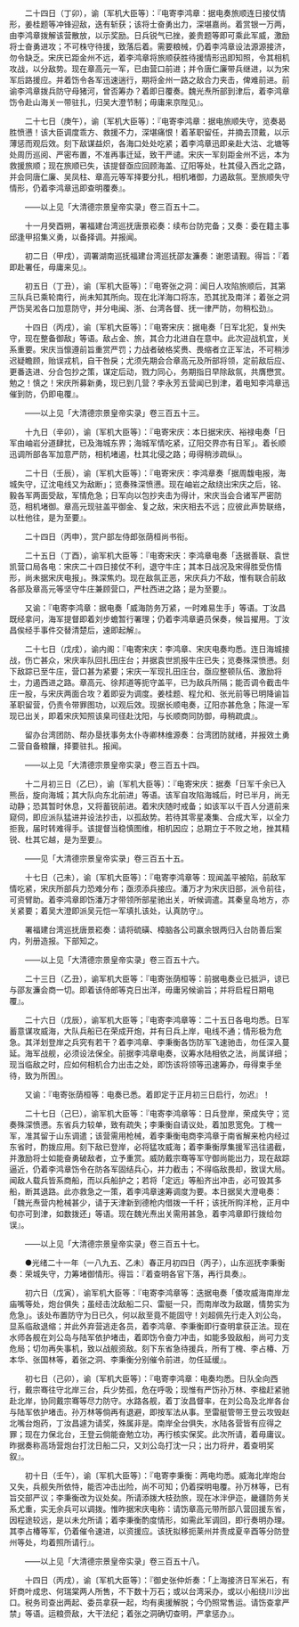 <!-- { "loadSidebar": true } -->
　　二十四日（丁卯），谕〔军机大臣等〕：『电寄李鸿章：据电奏旅顺连日接仗情形，姜桂题等冲锋迎敌，迭有斩获；该将士奋勇出力，深堪嘉尚。着赏银一万两，由李鸿章拨解该营散放，以示奖励。日兵锐气已挫，姜贵题等即可乘此军威，激励将士奋勇进攻；不可株守待援，致落后着。需要粮械，仍着李鸿章设法源源接济，勿令缺乏。宋庆已距金州不远，着李鸿章将旅顺获胜待援情形迅即知照，令其相机攻战，以分敌势。现在章高元一军，已由营口前进；并令唐仁廉带兵继进，以为宋军后路援应。并着饬令各军迅速遄行，期将金州一路之敌合力夹击，俾难前进。前谕李鸿章拨兵防守母猪河，曾否筹办？着即日覆奏。魏光焘所部到津后，着李鸿章饬令赴山海关一带驻扎，归吴大澄节制；毋庸来京陛见』。

　　二十七日（庚午），谕〔军机大臣等〕：『电寄李鸿章：据电旅顺失守，览奏曷胜愤懑！该大臣调度乖方、救援不力，深堪痛恨！着革职留任，并摘去顶戴，以示薄惩而观后效。刻下敌谋益炽，各海口处处吃紧；着李鸿章迅即亲赴大沽、北塘等处周历巡阅、严密布置，不准再事迁延，致干严谴。宋庆一军刻距金州不远，本为救援旅顺；现在旅顺已失，该提督亟应回顾海盖、辽阳等处，杜其侵入西北之路，并会同唐仁廉、吴凤柱、章高元等军择要分扎，相机堵御，力遏敌氛。至旅顺失守情形，仍着李鸿章迅即查明覆奏』。

　　——以上见「大清德宗景皇帝实录」卷三百五十二。

　　十一月癸酉朔，署福建台湾巡抚唐景崧奏：续布台防完备；又奏：委在籍主事邱逢甲招集义勇，以备择调。并报闻。

　　初二日（甲戌），调署湖南巡抚福建台湾巡抚邵友濂奏：谢恩请觐。得旨：『着即赴署任，毋庸来见』。

　　初五日（丁丑），谕〔军机大臣等〕：『电寄张之洞：闻日人攻陷旅顺后，其第三队兵已乘轮南行，尚未知其所向。现在北洋海口将冻，恐其扰及南洋；着张之洞严饬吴淞各口加意防守，并分电闽、浙、台湾各督、抚一律严防，勿稍松劲』。

　　十四日（丙戌），谕〔军机大臣等〕：『电寄宋庆：据电奏「日军北犯，复州失守，现在整备御敌」等语。敌占金、旅，其合力北进自在意中。此次迎战机宜，关系重要。宋庆当懔遵前旨重赏严罚；力战者破格奖赉、畏缩者立正军法，不可稍涉迟疑瞻顾，贻误戎机，自干咎戾；尤须先期会合章高元及所部将领，定前敌后应、更番迭进、分合包抄之策，谋定后动，戮力同心，务期指日早除敌氛，共膺懋赏。勉之！慎之！宋庆所募新勇，现已到几营？李永芳五营闻已到津，着电知李鸿章迅催到防，仍即电覆』。

　　——以上见「大清德宗景皇帝实录」卷三百五十三。

　　十九日（辛卯），谕〔军机大臣等〕：『电寄宋庆：本日据宋庆、裕禄电奏「日军由岫岩分道肆扰，已及海城东界；海城军情吃紧，辽阳交界亦有日军」。着长顺迅调所部各军加意严防，相机堵遏，杜其北侵之路；毋得稍涉疏纵』。

　　二十日（壬辰），谕〔军机大臣等〕：『电寄宋庆：李鸿章奏「据周馥电报，海城失守，辽沈电线又为敌断」；览奏殊深愤懑。现在岫岩之敌绕出宋庆之后，铭、毅各军两面受敌，军情危急；日军向以包抄夹击为得计，宋庆当会合诸军严密防范，相机堵御。章高元现驻盖平御金、复之敌，宋庆相去不远；应彼此声势联络，以杜他往，是为至要』。

　　二十四日（丙申），赏户部左侍郎张荫桓尚书衔。

　　二十五日（丁酉），谕军机大臣等：『电寄宋庆：李鸿章电奏「迭据善联、袁世凯营口局各电：宋庆二十四日接仗不利，退守牛庄；其本日战况及宋得胜受伤情形，尚未据宋庆电报」。殊深焦灼。现在敌氛正恶，宋庆兵力不敌，惟有联合前敌各部及章高元等坚守牛庄兼顾营口，严杜西进之路；是为至要』。

　　又谕：『电寄李鸿章：据电奏「威海防务万紧，一时难易生手」等语。丁汝昌既经拿问，海军提督即着刘步蟾暂行署理；仍着李鸿章遴员保奏，候旨擢用。丁汝昌俟经手事件交替清楚后，速即起解』。

　　二十七日（戊戌），谕内阁：『电寄宋庆：李鸿章、宋庆电奏均悉。连日海城接战，伤亡甚众，宋庆率队回扎田庄台；并据袁世凯报牛庄已失；览奏殊深愤懑。刻下敌踪已至牛庄，营口甚为紧要；宋庆一军现扎田庄台，亟应整顿队伍、激励将士，力遏西进之路。章高元、徐邦道等扼守盖平，已为敌兵所隔；能否调令截击牛庄一股，与宋庆两面合攻？着即妥为调度。姜桂题、程允和、张光前等已明降谕旨革职留营，仍责令带罪图功，以观后效。现据长顺电奏，辽阳亦甚危急；陈湜一军现已出关，即着宋庆知照该臬司径赴沈阳，与长顺商同防御，毋稍疏虞』。

　　留办台湾团防、帮办垦抚事务太仆寺卿林维源奏：台湾团防就绪，并报效土勇二营自备粮饟，择要驻扎。报闻。

　　——以上见「大清德宗景皇帝实录」卷三百五十四。

　　十二月初三日（乙巳），谕〔军机大臣等〕：『电寄宋庆：据奏「日军千余已入熊岳，旋向海城；其大队向东北前进」等语。该军自攻陷海城后，时已半月，尚无动静；恐其暂时休息，又将蓄锐前进。着宋庆随时戒备；如该军以千百人分道前来窥伺，即应派队猛进并设法抄击，以孤敌势。若待其零星凑集、合成大军，以全力拒我，届时转难得手。该提督当稳慎图维，相机因应；总期立于不败之地，挫其精锐、杜其它越，是为至要』。

　　——见「大清德宗景皇帝实录」卷三百五十五。

　　十七日（己未），谕〔军机大臣等〕：『电寄李鸿章等：现闻盖平被陷，前敌军情吃紧，宋庆所部兵力恐难分布；亟须添兵接应。潘万才为宋庆旧部，派令前往，可资臂助。着李鸿章即饬潘万才带领所部星驰出关，听候调遣。其秦皇岛地方，亦关紧要；着吴大澄即派吴元恺一军填扎该处，认真防守』。

　　署福建台湾巡抚唐景崧奏：请将硫磺、樟脑各公司赢余银两归入台防善后案内，列册造报。下部知之。

　　——以上见「大清德宗景皇帝实录」卷三百五十六。

　　二十三日（乙丑），谕军机大臣等：『电寄张荫桓等：前据电奏业已抵沪，谅已与邵友濂会商一切。即着该侍郎等克日出洋，毋庸另候谕旨；并将启程日期电覆』。

　　二十六日（戊辰），谕军机大臣等；『电寄李鸿章等：二十五日各电均悉。日军蓄意谋攻威海，大队兵船已在荣成开炮，并有日兵上岸，电线不通；情形极为危急。其洋划登岸之兵究有若干？着李鸿章、李秉衡各饬防军飞速驰击，勿任深入蔓延。海军战舰，必须设法保全。前据李鸿章电奏，议筹水陆相依之法，尚属详细；现当临敌之时，应如何相机合力出击之处，即饬该将领等迅速筹办，毋得束手坐待，致为所困』。

　　又谕：『电寄张荫桓等：电奏已悉。着即定于正月初三日启行，勿迟』！

　　二十七日（己巳），谕军机大臣等：『电寄李鸿章等：日兵登岸，荣成失守；览奏殊深愤懑。东省兵力较单，致有疏失；李秉衡自请议处，着加恩宽免。丁槐一军，准其留于山东调遣；该营需用枪械，着李秉衡电商李鸿章于南省解来枪内经过东省时，酌拨应用。刻下敌已登岸，必将猛攻威海；着李秉衡厚集援军迅往遏截，并激励将士如能奋勇破敌者，立予重赏。威防戴宗骞等军守御尚能出力，现在敌踪逼近，仍着李鸿章饬令在防各军固结兵心，并力截击；不得临敌畏却，致误大局。闻敌人载兵皆系商船，而以兵船护之；若将「定远」等船齐出冲击，必可毁其多船，断其退路。此亦救急之一策，着李鸿章速筹调度为要。本日据吴大澄电奏：「魏光焘营内枪械甚少，请于天津新到德枪内借拨一千杆；该抚所购洋枪，正月中旬亦可到津，如数拨还」等语。现在魏光焘出关需用甚急，着李鸿章即行拨给勿误』。

　　——以上见「大清德宗景皇帝实录」卷三百五十七。

　　●光绪二十一年（一八九五、乙未）春正月初四日（丙子），山东巡抚李秉衡奏：荣城失守，力筹堵御情形。得旨：『着查明各官下落，再行具奏』。

　　初六日（戊寅），谕军机大臣等：『电寄李鸿章等：迭据电奏「倭攻威海南岸龙庙嘴等处，炮台俱失；虽经击沈敌船二只、雷艇一只，而南岸改为敌踞，情势实为危急」。该处布置防守为日已久，何以敌至竟不能固守！刘超佩先行走入刘公岛，显系临敌退缩；并此外弃营逃走各员，着李鸿章、李秉衡即行查明拿获正法。现在水师各舰在刘公岛与陆军依护堵击，着即饬令奋力冲击，如能多毁敌船，尚可力支危局；切勿再失事机，致以战舰资敌。刻下东省急待援兵，所有丁槐、李占椿、万本华、张国林等，着张之洞、李秉衡分别催令前进，勿任延缓』。

　　初七日（己卯），谕〔军机大臣等〕：『电寄李鸿章：电奏均悉。日队全向西行，戴宗骞往守北岸三台，兵少势孤，危在呼吸；现惟有严饬孙万林、李楹赶紧驰赴北岸，协同戴宗骞等尽力防守。水路各舰，着丁汝昌督率，在刘公岛及北岸各台与陆军依护堵击。孙万林等倘再有退避，即按军法从事。至雷艇管带王登云攻毁赵北嘴台炮药，丁汝昌遽为请奖，殊属非是。南岸全台俱失，水陆各营皆有应得之罪；现在力保北台，王登云倘能奋勉立功，再行核实保奖。此次所请，着毋庸议。昨据奏称高场营炮台打沈日船二只，又刘公岛打沈一只；出力将弁，着查明奖叙』。

　　初十日（壬午），谕〔军机大臣等〕：『电寄李秉衡：两电均悉。威海北岸炮台又失，兵舰失所依恃，能否冲击出险，尚不可知；仍着探明电覆。孙万林等，已有旨交部严议；李秉衡改为议处矣。所请添拨大枝劲旅，现在冰泮伊迩，畿疆防务关系尤重，实无余兵可以调拨。惟昨据宋庆电称：请饬章高元带所部八营回援东省，因程途较远，是以未允所请；着李秉衡酌度情形，如需此军调回，即行奏明办理。其李占椿等军，仍着催令速进，以资援应。该抚拟移扼莱州并责成夏辛酉等分防登州等处，均着照所请行』。

　　——以上见「大清德宗景皇帝实录」卷三百五十八。

　　十四日（丙戌），谕〔军机大臣等〕：『御史张仲炘奏：「上海接济日军米石，有奸商叶成忠、何瑞棠两人所售，不下数十万石；或以台湾采办，或以小船绕川沙出口。税务司查出两起、委员拿获一起，均有奥援解脱；今仍照常售运。请饬查拿严禁」等语。运粮赍敌，大干法纪；着张之洞确切查明，严拿惩办』。

